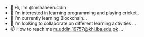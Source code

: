 - 👋 Hi, I’m @mshaheeruddin
- 👀 I’m interested in learning programming and playing cricket..
- 🌱 I’m currently learning Blockchain...
- 💞️ I’m looking to collaborate on different learning activities  ...
- 📫 How to reach me m.uddin_19757@khi.iba.edu.pk ...

<!---
mshaheeruddin/mshaheeruddin is a ✨ special ✨ repository because its `README.md` (this file) appears on your GitHub profile.
You can click the Preview link to take a look at your changes.
--->
